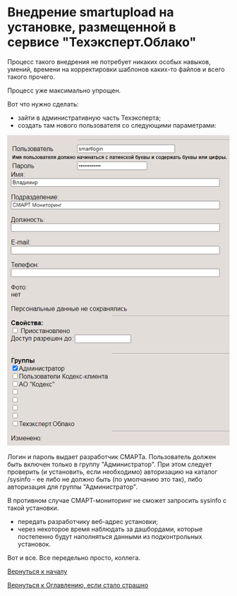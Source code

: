 # Внедрение smartupload на установке, размещенной в сервисе "Техэксперт.Облако"

Процесс такого внедрения не потребует никаких особых навыков, умений, времени на корректировки шаблонов каких-то файлов и всего такого прочего.

Процесс уже максимально упрощен.

Вот что нужно сделать:
- зайти в административную часть Техэксперта;
- создать там нового пользователя со следующими параметрами:

![Пользователь СМАРТ](img/implementation/smartonline-user.png "Пользователь СМАРТ")

Логин и пароль выдает разработчик СМАРТа.
Пользователь должен быть включен только в группу "Администратор".
При этом следует проверить (и установить, если необходимо) авторизацию на каталог /sysinfo - ее либо не должно быть 
(по умолчанию это так), либо авторизация для группы "Администратор".

В противном случае СМАРТ-мониторинг не сможет запросить sysinfo с такой установки.

- передать разработчику веб-адрес установки;
- через некоторое время наблюдать за дашбордами, которые постепенно будут наполняться данными из подконтрольных установок.

Вот и все.
Все передельно просто, коллега.

[Вернуться к началу](070-intro-smartuload-smartstatus.md)

[Вернуться к Оглавлению, если стало страшно](Readme.md)
